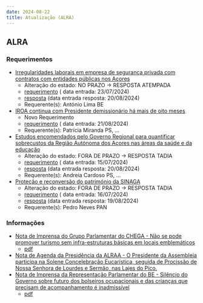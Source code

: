 ```yaml
---
date: 2024-08-22
title: Atualização (ALRA)
---
```

## ALRA

### Requerimentos

* [Irregularidades laborais em empresa de segurança privada com contratos com entidades públicas nos Açores](http://base.alra.pt:82/4DACTION/w_pesquisa_registo/4/8419)
  * Alteração do estado: NO PRAZO → RESPOSTA ATEMPADA
  * [requerimento](http://base.alra.pt:82/Doc_Req/XIIIreque100.pdf) ( data entrada: 23/07/2024)
  * [resposta](http://base.alra.pt:82/Doc_Req/XIIIrequeresp100.pdf) (data entrada resposta: 20/08/2024)
  * Requerente(s): António Lima BE
* [IROA continua com Presidente demissionário há mais de oito meses](http://base.alra.pt:82/4DACTION/w_pesquisa_registo/4/8471)
  * Novo Requerimento
  * [requerimento](http://base.alra.pt:82/Doc_Req/XIIIreque127.pdf) ( data entrada: 21/08/2024)
  * Requerente(s): Patrícia Miranda PS, ...
* [Estudos encomendados pelo Governo Regional para quantificar sobrecustos da Região Autónoma dos Açores nas áreas da saúde e da educação](http://base.alra.pt:82/4DACTION/w_pesquisa_registo/4/8396)
  * Alteração do estado: FORA DE PRAZO → RESPOSTA TADIA
  * [requerimento](http://base.alra.pt:82/Doc_Req/XIIIreque86.pdf) ( data entrada: 15/07/2024)
  * [resposta](http://base.alra.pt:82/Doc_Req/XIIIrequeresp86.pdf) (data entrada resposta: 20/08/2024)
  * Requerente(s): Andreia Cardoso PS, ...
* [Proteção e reconversão do património da SINAGA](http://base.alra.pt:82/4DACTION/w_pesquisa_registo/4/8400)
  * Alteração do estado: FORA DE PRAZO → RESPOSTA TADIA
  * [requerimento](http://base.alra.pt:82/Doc_Req/XIIIreque88.pdf) ( data entrada: 16/07/2024)
  * [resposta](http://base.alra.pt:82/Doc_Req/XIIIrequeresp88.pdf) (data entrada resposta: 19/08/2024)
  * Requerente(s): Pedro Neves PAN

### Informações

* [Nota de Imprensa do Grupo Parlamentar do CHEGA - Não se pode promover turismo sem infra-estruturas básicas em locais emblemáticos](http://base.alra.pt:82/4DACTION/w_pesquisa_registo/8/20097)
  * [pdf](http://base.alra.pt:82/Doc_Noticias/NI20097.pdf)
* [Nota de Agenda da Presidência da ALRAA - O Presidente da Assembleia participa na Solene Concelebração Eucarística, seguida de Procissão de Nossa Senhora de Lourdes e Sermão, nas Lajes do Pico.](http://base.alra.pt:82/4DACTION/w_pesquisa_registo/8/20098)
* [Nota de Imprensa da Representação Parlamentar do BE - Silêncio do Governo sobre futuro dos bolseiros ocupacionais e das crianças que precisam de acompanhamento é inadmissível](http://base.alra.pt:82/4DACTION/w_pesquisa_registo/8/20101)
  * [pdf](http://base.alra.pt:82/Doc_Noticias/NI20101.pdf)
